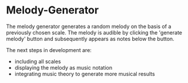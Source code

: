 # Melody-Generator
The melody generator generates a random melody on the basis of a previously chosen scale. The melody is audible by clicking the 'generate melody' button and subsequently appears as notes below the button. 

The next steps in development are: 
- including all scales
- displaying the melody as music notation
- integrating music theory to generate more musical results
